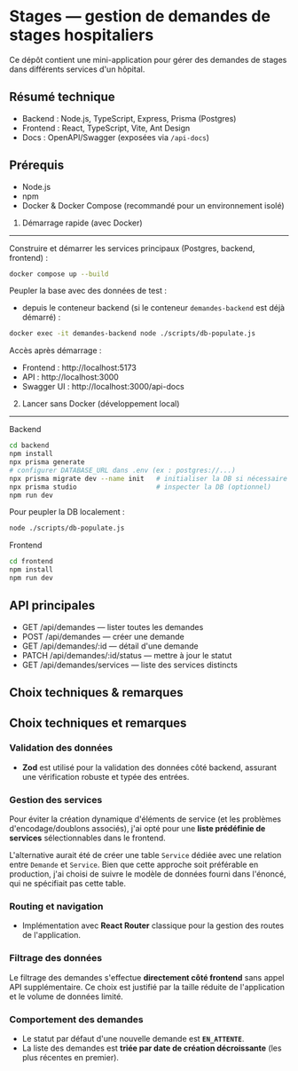 
# Stages — gestion de demandes de stages hospitaliers

Ce dépôt contient une mini-application pour gérer des demandes de stages dans différents services d'un hôpital.

Résumé technique
----------------
- Backend : Node.js, TypeScript, Express, Prisma (Postgres)
- Frontend : React, TypeScript, Vite, Ant Design
- Docs : OpenAPI/Swagger (exposées via `/api-docs`)

Prérequis
---------
- Node.js 
- npm
- Docker & Docker Compose (recommandé pour un environnement isolé)

1) Démarrage rapide (avec Docker)
---------------------------------

Construire et démarrer les services principaux (Postgres, backend, frontend) :

```bash
docker compose up --build 
```

Peupler la base avec des données de test :

- depuis le conteneur backend (si le conteneur `demandes-backend` est déjà démarré) :

```bash
docker exec -it demandes-backend node ./scripts/db-populate.js
```


Accès après démarrage :

- Frontend : http://localhost:5173
- API : http://localhost:3000
- Swagger UI : http://localhost:3000/api-docs

2) Lancer sans Docker (développement local)
-------------------------------------------

Backend

```bash
cd backend
npm install
npx prisma generate
# configurer DATABASE_URL dans .env (ex : postgres://...)
npx prisma migrate dev --name init   # initialiser la DB si nécessaire
npx prisma studio                    # inspecter la DB (optionnel)
npm run dev
```

Pour peupler la DB localement :

```bash
node ./scripts/db-populate.js
```

Frontend

```bash
cd frontend
npm install
npm run dev
```

API principales
---------------
- GET /api/demandes — lister toutes les demandes
- POST /api/demandes — créer une demande
- GET /api/demandes/:id — détail d'une demande
- PATCH /api/demandes/:id/status — mettre à jour le statut
- GET /api/demandes/services — liste des services distincts


Choix techniques & remarques
----------------------------

## Choix techniques et remarques

### Validation des données
- **Zod** est utilisé pour la validation des données côté backend, assurant une vérification robuste et typée des entrées.

### Gestion des services
Pour éviter la création dynamique d'éléments de service (et les problèmes d'encodage/doublons associés), j'ai opté pour une **liste prédéfinie de services** sélectionnables dans le frontend.

L'alternative aurait été de créer une table `Service` dédiée avec une relation entre `Demande` et `Service`. Bien que cette approche soit préférable en production, j'ai choisi de suivre le modèle de données fourni dans l'énoncé, qui ne spécifiait pas cette table.

### Routing et navigation
- Implémentation avec **React Router** classique pour la gestion des routes de l'application.

### Filtrage des données
Le filtrage des demandes s'effectue **directement côté frontend** sans appel API supplémentaire. Ce choix est justifié par la taille réduite de l'application et le volume de données limité.

### Comportement des demandes
- Le statut par défaut d'une nouvelle demande est **`EN_ATTENTE`**.
- La liste des demandes est **triée par date de création décroissante** (les plus récentes en premier).